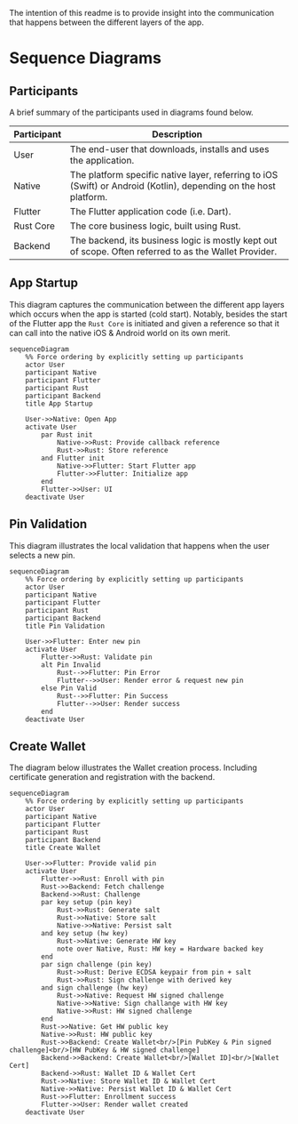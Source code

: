 The intention of this readme is to provide insight into the communication that happens between the different layers of the app.

# Sequence Diagrams

## Participants
A brief summary of the participants used in diagrams found below.

| Participant | Description                                                                                                       |
|---|-------------------------------------------------------------------------------------------------------------------|
| User | The end-user that downloads, installs and uses the application.                                                   |
| Native | The platform specific native layer, referring to iOS (Swift) or Android (Kotlin), depending on the host platform. |
| Flutter | The Flutter application code (i.e. Dart).                                                                         |
| Rust Core | The core business logic, built using Rust.                                                                        |
| Backend | The backend, its business logic is mostly kept out of scope. Often referred to as the Wallet Provider.           |

## App Startup

This diagram captures the communication between the different app layers which occurs when the app is started (cold start). Notably, besides the start of the Flutter app the `Rust Core` is initiated and given a reference so that it can call into the native iOS & Android world on its own merit.

```mermaid
sequenceDiagram
    %% Force ordering by explicitly setting up participants
    actor User
    participant Native
    participant Flutter
    participant Rust
    participant Backend
    title App Startup

    User->>Native: Open App
    activate User
        par Rust init
            Native->>Rust: Provide callback reference
            Rust->>Rust: Store reference
        and Flutter init
            Native->>Flutter: Start Flutter app 
            Flutter->>Flutter: Initialize app
        end
        Flutter->>User: UI
    deactivate User
```

## Pin Validation

This diagram illustrates the local validation that happens when the user selects a new pin.

```mermaid
sequenceDiagram
    %% Force ordering by explicitly setting up participants
    actor User
    participant Native
    participant Flutter
    participant Rust
    participant Backend
    title Pin Validation

    User->>Flutter: Enter new pin
    activate User
        Flutter->>Rust: Validate pin
        alt Pin Invalid
            Rust-->>Flutter: Pin Error
            Flutter-->>User: Render error & request new pin
        else Pin Valid
            Rust-->>Flutter: Pin Success
            Flutter-->>User: Render success
        end
    deactivate User
```


## Create Wallet

The diagram below illustrates the Wallet creation process. Including certificate generation and registration with the backend.

```mermaid
sequenceDiagram
    %% Force ordering by explicitly setting up participants
    actor User
    participant Native
    participant Flutter
    participant Rust
    participant Backend
    title Create Wallet

    User->>Flutter: Provide valid pin
    activate User
        Flutter->>Rust: Enroll with pin
        Rust->>Backend: Fetch challenge
        Backend->>Rust: Challenge
        par key setup (pin key)
            Rust->>Rust: Generate salt
            Rust->>Native: Store salt
            Native->>Native: Persist salt
        and key setup (hw key)
            Rust->>Native: Generate HW key
            note over Native, Rust: HW key = Hardware backed key
        end
        par sign challenge (pin key)
            Rust->>Rust: Derive ECDSA keypair from pin + salt
            Rust->>Rust: Sign challenge with derived key
        and sign challenge (hw key)  
            Rust->>Native: Request HW signed challenge
            Native->>Native: Sign challange with HW key
            Native->>Rust: HW signed challenge
        end
        Rust->>Native: Get HW public key
        Native->>Rust: HW public key
        Rust->>Backend: Create Wallet<br/>[Pin PubKey & Pin signed challenge]<br/>[HW PubKey & HW signed challenge]
        Backend->>Backend: Create Wallet<br/>[Wallet ID]<br/>[Wallet Cert]
        Backend->>Rust: Wallet ID & Wallet Cert
        Rust->>Native: Store Wallet ID & Wallet Cert
        Native->>Native: Persist Wallet ID & Wallet Cert
        Rust->>Flutter: Enrollment success
        Flutter->>User: Render wallet created
    deactivate User
```